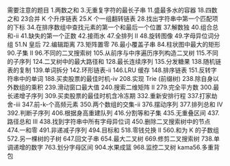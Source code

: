 需要注意的题目
1.两数之和
3.无重复字符的最长子串
11.盛最多水的容器
18.四数之和
23合并 K 个升序链表
25.K 个一组翻转链表
28.找出字符串中第一个匹配项的下标
34.在排序数组中查找元素的第一个和最后一个位置
37.解数独
40.组合总和-ii
41.缺失的第一个正数
42.接雨水
47.全排列 II
48.旋转图像
49.字母异位词分组
51.N 皇后
72.编辑距离
73.矩阵置零
76.最小覆盖子串
84.柱状图中最大的矩形
90.子集 II
96.不同的二叉搜索树
105.从前序与中序遍历序列构造二叉树
115.不同的子序列
124.二叉树中的最大路径和
128.最长连续序列
135.分发糖果
138.随机链表的复制
139.单词拆分
142.环形链表-ii
146.LRU 缓存
148.排序链表
151.反转字符串中的单词
188.买卖股票的最佳时机-iv
208.实现 Trie (前缀树)
238.除自身以外数组的乘积
239.滑动窗口最大值
240.搜索二维矩阵 II
279.完全平方数
300.最长递增子序列
309.买卖股票的最佳时机含冷冻期
332.重新安排行程
337.打家劫舍-iii
347.前-k-个高频元素
350.两个数组的交集-ii
376.摆动序列
377.排列总和 Ⅳ
392.判断子序列
406.根据身高重建队列
416.分割等和子集
435.无重叠区间
437.路径总和 III
438.找到字符串中所有字母异位词
450.删除二叉搜索树中的节点
474.一和零
491.非递减子序列
494.目标和
518.零钱兑换 II
560.和为 K 的子数组
572.另一棵树的子树
647.回文子串
654.最大二叉树
669.修剪二叉搜索树
738.单调递增的数字
763.划分字母区间
904.水果成篮
968.监控二叉树
kama56.多重背包
